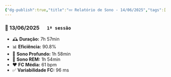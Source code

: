 ```yaml
---
{"dg-publish":true,"title":"💤 Relatório de Sono - 14/06/2025","tags":["sono"],"permalink":"/💤 Após sessão 1/","dgPassFrontmatter":true}
---
```


<div class="sleep-report-card">

### 📅 13/06/2025 &nbsp;&nbsp;&nbsp;&nbsp; `1ª sessão`

- 🕰️ **Duração:** 7h 57min  
- 📊 **Eficiência:** <span class="ok">90.8%</span>  
- 🌙 **Sono Profundo:** 1h 58min  
- 🧠 **Sono REM:** 1h 54min  
- ❤️ **FC Média:** 61 bpm  
- ✅ **Variabilidade FC:** 96 ms

</div>